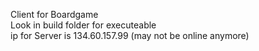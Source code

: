 Client for Boardgame <br/>
Look in build folder for executeable <br/>
ip for Server is 134.60.157.99 (may not be online anymore)
